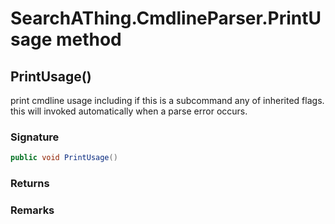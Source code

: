 # SearchAThing.CmdlineParser.PrintUsage method
## PrintUsage()
print cmdline usage including if this is a subcommand any of inherited flags.
            this will invoked automatically when a parse error occurs.

### Signature
```csharp
public void PrintUsage()
```
### Returns

### Remarks

